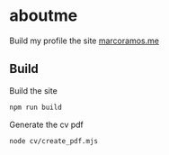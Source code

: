 # aboutme

Build my profile the site [marcoramos.me](https://marcoramos.me)



## Build
Build the site
```bash
npm run build
```

Generate the cv pdf
```bash
node cv/create_pdf.mjs
```
